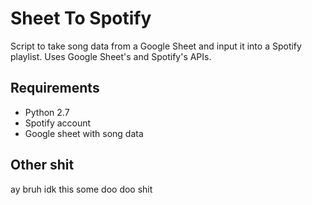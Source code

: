 # Sheet To Spotify

Script to take song data from a Google Sheet and input it into a Spotify playlist. Uses Google Sheet's and Spotify's APIs.

## Requirements

- Python 2.7
- Spotify account
- Google sheet with song data

## Other shit

ay bruh idk this some doo doo shit
